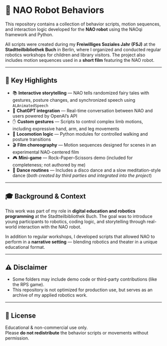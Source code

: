 # 🤖 NAO Robot Behaviors

This repository contains a collection of behavior scripts, motion sequences, and interaction logic developed for the **NAO robot** using the NAOqi framework and Python.

All scripts were created during my **Freiwilliges Soziales Jahr (FSJ)** at the **Stadtteilbibliothek Buch** in Berlin, where I organized and conducted regular robotics workshops for children and library visitors. The project also includes motion sequences used in a **short film** featuring the NAO robot.

---

## 🧠 Key Highlights

- 📚 **Interactive storytelling** — NAO tells randomized fairy tales with gestures, posture changes, and synchronized speech using `ALAnimatedSpeech`  
- 🧠 **ChatGPT integration** — Real-time conversation between NAO and users powered by OpenAI’s API  
- ✋ **Custom gestures** — Scripts to control complex limb motions, including expressive hand, arm, and leg movements  
- 🚶 **Locomotion logic** — Python modules for controlled walking and posture transitions  
- 🎬 **Film choreography** — Motion sequences designed for scenes in an experimental NAO-centered film  
- 🎮 **Mini-game** — Rock–Paper–Scissors demo (included for completeness; not authored by me)
- 💃 **Dance routines** — Includes a disco dance and a slow meditation-style dance (*both created by third parties and integrated into the project*)
---

## 🎓 Background & Context

This work was part of my role in **digital education and robotics programming** at the Stadtteilbibliothek Buch. The goal was to introduce young participants to robotics, coding logic, and storytelling through real-world interaction with the NAO robot.

In addition to regular workshops, I developed scripts that allowed NAO to perform in a **narrative setting** — blending robotics and theater in a unique educational format.

---

## ⚠️ Disclaimer

- Some folders may include demo code or third-party contributions (like the RPS game).
- This repository is not optimized for production use, but serves as an archive of my applied robotics work.

---

## 📜 License

Educational & non-commercial use only.  
Please **do not redistribute** the behavior scripts or movements without permission.
